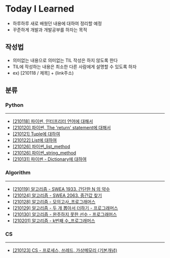 # Today I Learned
- 하루하루 새로 배웠던 내용에 대하여 정리할 예정
- 꾸준하게 개발과 개발공부를 하자는 목적

## 작성법 
- 의미없는 내용으로 의미없는 TIL 작성은 하지 않도록 한다
- TIL에 작성하는 내용은 최소한 다른 사람에게 설명할 수 있도록 하자
- ex) [210118 / 제목] + (link주소)

## 분류

### Python
---
- [[210118] 파이썬, 인터프리터 언어에 대해서](https://github.com/ssmin0606/TIL_2021/blob/main/python/%5B20210118%5D%20%ED%8C%8C%EC%9D%B4%EC%8D%AC%2C%20%EC%9D%B8%ED%84%B0%ED%94%84%EB%A6%AC%ED%84%B0%20%EC%96%B8%EC%96%B4%EC%97%90%20%EB%8C%80%ED%95%B4%EC%84%9C.md)
- [[210120] 파이썬, The 'return' statement에 대해서](https://github.com/ssmin0606/TIL_2021/blob/main/python/%5B210120%5D%20%ED%8C%8C%EC%9D%B4%EC%8D%AC%2C%20The%20'return'%20statement%EC%97%90%20%EB%8C%80%ED%95%B4%EC%84%9C.md)
- [[210121] Tuple에 대하여](https://github.com/ssmin0606/TIL_2021/blob/main/python/%5B210121%5D%20Tuple%EC%97%90%20%EB%8C%80%ED%95%98%EC%97%AC.md)
- [[210122] List에 대하여](https://github.com/ssmin0606/TIL_2021/blob/main/python/%5B210122%5D%20List%EC%97%90%20%EB%8C%80%ED%95%B4%EC%84%9C.md)
- [[210126] 파이썬_list_method](https://github.com/ssmin0606/TIL_2021/blob/main/python/%5B210126%5D%20%ED%8C%8C%EC%9D%B4%EC%8D%AC_list_method.md)
- [[210126] 파이썬_string_method](https://github.com/ssmin0606/TIL_2021/blob/main/python/%5B210126%5D%20%ED%8C%8C%EC%9D%B4%EC%8D%AC_string_method.md#210126-%ED%8C%8C%EC%9D%B4%EC%8D%AC_string_method)
- [[210131] 파이썬 - Dictionary에 대하여](https://github.com/ssmin0606/TIL_2021/blob/main/python/%5B210131%5D%20%ED%8C%8C%EC%9D%B4%EC%8D%AC%20-%20Dictionary%EC%97%90%20%EB%8C%80%ED%95%98%EC%97%AC.md)

### Algorithm
---
- [[210119] 알고리즘 - SWEA 1933. 간단한 N 의 약수](https://github.com/ssmin0606/TIL_2021/blob/main/Algorithm/[20210119]%20%EC%95%8C%EA%B3%A0%EB%A6%AC%EC%A6%98%20-%20SWEA%201933.%20%EA%B0%84%EB%8B%A8%ED%95%9C%20N%20%EC%9D%98%20%EC%95%BD%EC%88%98%20.md)
- [[210124] 알고리즘 - SWEA 2063. 중간값 찾기](https://github.com/ssmin0606/TIL_2021/blob/main/Algorithm/%5B210124%5D%20%EC%95%8C%EA%B3%A0%EB%A6%AC%EC%A6%98%20-%20SWEA%201933.%20%EA%B0%84%EB%8B%A8%ED%95%9C%20N%20%EC%9D%98%20%EC%95%BD%EC%88%98%20.md)
- [[210128] 알고리즘 - 모의고사_프로그래머스](https://github.com/ssmin0606/TIL_2021/blob/main/Algorithm/%5B210128%5D%20%EC%95%8C%EA%B3%A0%EB%A6%AC%EC%A6%98%20-%20%EB%AA%A8%EC%9D%98%EA%B3%A0%EC%82%AC_%ED%94%84%EB%A1%9C%EA%B7%B8%EB%9E%98%EB%A8%B8%EC%8A%A4.md)
- [[210129] 알고리즘 - 두 개 뽑아서 더하기 - 프로그래머스](https://github.com/ssmin0606/TIL_2021/blob/main/Algorithm/%5B210128%5D%20%EC%95%8C%EA%B3%A0%EB%A6%AC%EC%A6%98%20-%20%EB%AA%A8%EC%9D%98%EA%B3%A0%EC%82%AC_%ED%94%84%EB%A1%9C%EA%B7%B8%EB%9E%98%EB%A8%B8%EC%8A%A4.md)
- [[210130] 알고리즘 - 완주하지 못한 선수 - 프로그래머스](https://github.com/ssmin0606/TIL_2021/blob/main/Algorithm/%5B210130%5D%20%EC%95%8C%EA%B3%A0%EB%A6%AC%EC%A6%98%20-%20%EC%99%84%EC%A3%BC%ED%95%98%EC%A7%80%20%EB%AA%BB%ED%95%9C%20%EC%84%A0%EC%88%98%20-%20%ED%94%84%EB%A1%9C%EA%B7%B8%EB%9E%98%EB%A8%B8%EC%8A%A4.md)
- [[210201] 알고리즘 - k번째 수_프로그래머스](https://github.com/ssmin0606/TIL_2021/blob/main/Algorithm/%5B210201%5D%20%EC%95%8C%EA%B3%A0%EB%A6%AC%EC%A6%98%20-%20k%EB%B2%88%EC%A7%B8%20%EC%88%98_%ED%94%84%EB%A1%9C%EA%B7%B8%EB%9E%98%EB%A8%B8%EC%8A%A4.md)

### CS
---
- [[210123] CS - 프로세스, 쓰레드, 가상메모리 (기본개념)](https://github.com/ssmin0606/TIL_2021/blob/main/CS/%5B210123%5D%20%ED%94%84%EB%A1%9C%EC%84%B8%EC%8A%A4%2C%20%EC%93%B0%EB%A0%88%EB%93%9C%2C%20%EA%B0%80%EC%83%81%EB%A9%94%EB%AA%A8%EB%A6%AC%20(%EA%B8%B0%EB%B3%B8%EA%B0%9C%EB%85%90).md)
